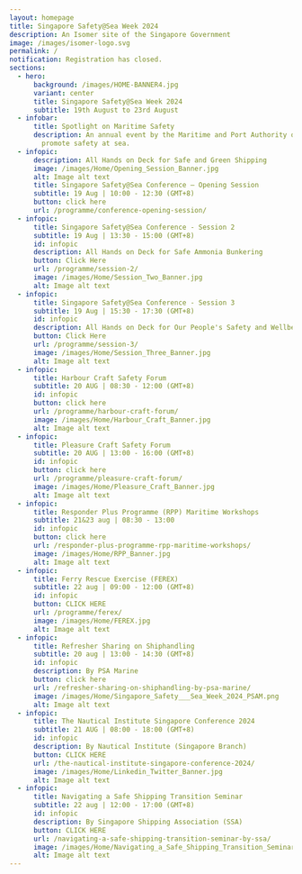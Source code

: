 ```yaml
---
layout: homepage
title: Singapore Safety@Sea Week 2024
description: An Isomer site of the Singapore Government
image: /images/isomer-logo.svg
permalink: /
notification: Registration has closed.
sections:
  - hero:
      background: /images/HOME-BANNER4.jpg
      variant: center
      title: Singapore Safety@Sea Week 2024
      subtitle: 19th August to 23rd August
  - infobar:
      title: Spotlight on Maritime Safety
      description: An annual event by the Maritime and Port Authority of Singapore to
        promote safety at sea.
  - infopic:
      description: All Hands on Deck for Safe and Green Shipping
      image: /images/Home/Opening_Session_Banner.jpg
      alt: Image alt text
      title: Singapore Safety@Sea Conference – Opening Session
      subtitle: 19 Aug | 10:00 - 12:30 (GMT+8)
      button: click here
      url: /programme/conference-opening-session/
  - infopic:
      title: Singapore Safety@Sea Conference - Session 2
      subtitle: 19 Aug | 13:30 - 15:00 (GMT+8)
      id: infopic
      description: All Hands on Deck for Safe Ammonia Bunkering
      button: Click Here
      url: /programme/session-2/
      image: /images/Home/Session_Two_Banner.jpg
      alt: Image alt text
  - infopic:
      title: Singapore Safety@Sea Conference - Session 3
      subtitle: 19 Aug | 15:30 - 17:30 (GMT+8)
      id: infopic
      description: All Hands on Deck for Our People's Safety and Wellbeing
      button: Click Here
      url: /programme/session-3/
      image: /images/Home/Session_Three_Banner.jpg
      alt: Image alt text
  - infopic:
      title: Harbour Craft Safety Forum
      subtitle: 20 AUG | 08:30 - 12:00 (GMT+8)
      id: infopic
      button: click here
      url: /programme/harbour-craft-forum/
      image: /images/Home/Harbour_Craft_Banner.jpg
      alt: Image alt text
  - infopic:
      title: Pleasure Craft Safety Forum
      subtitle: 20 AUG | 13:00 - 16:00 (GMT+8)
      id: infopic
      button: click here
      url: /programme/pleasure-craft-forum/
      image: /images/Home/Pleasure_Craft_Banner.jpg
      alt: Image alt text
  - infopic:
      title: Responder Plus Programme (RPP) Maritime Workshops
      subtitle: 21&23 aug | 08:30 - 13:00
      id: infopic
      button: click here
      url: /responder-plus-programme-rpp-maritime-workshops/
      image: /images/Home/RPP_Banner.jpg
      alt: Image alt text
  - infopic:
      title: Ferry Rescue Exercise (FEREX)
      subtitle: 22 aug | 09:00 - 12:00 (GMT+8)
      id: infopic
      button: CLICK HERE
      url: /programme/ferex/
      image: /images/Home/FEREX.jpg
      alt: Image alt text
  - infopic:
      title: Refresher Sharing on Shiphandling
      subtitle: 20 aug | 13:00 - 14:30 (GMT+8)
      id: infopic
      description: By PSA Marine
      button: click here
      url: /refresher-sharing-on-shiphandling-by-psa-marine/
      image: /images/Home/Singapore_Safety___Sea_Week_2024_PSAM.png
      alt: Image alt text
  - infopic:
      title: The Nautical Institute Singapore Conference 2024
      subtitle: 21 AUG | 08:00 - 18:00 (GMT+8)
      id: infopic
      description: By Nautical Institute (Singapore Branch)
      button: CLICK HERE
      url: /the-nautical-institute-singapore-conference-2024/
      image: /images/Home/Linkedin_Twitter_Banner.jpg
      alt: Image alt text
  - infopic:
      title: Navigating a Safe Shipping Transition Seminar
      subtitle: 22 aug | 12:00 - 17:00 (GMT+8)
      id: infopic
      description: By Singapore Shipping Association (SSA)
      button: CLICK HERE
      url: /navigating-a-safe-shipping-transition-seminar-by-ssa/
      image: /images/Home/Navigating_a_Safe_Shipping_Transition_Seminar_MPA_size_v_2.png
      alt: Image alt text
---
```

